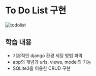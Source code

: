 # To Do List 구현

![todolist](https://user-images.githubusercontent.com/51525202/84785164-1e311380-b026-11ea-9d23-45981680a123.png)

## 학습 내용

- 기본적인 django 환경 세팅 방법 파악
- app의 개념과 urls, views, model의 기능
- SQLite3을 이용한 CRUD 구현

